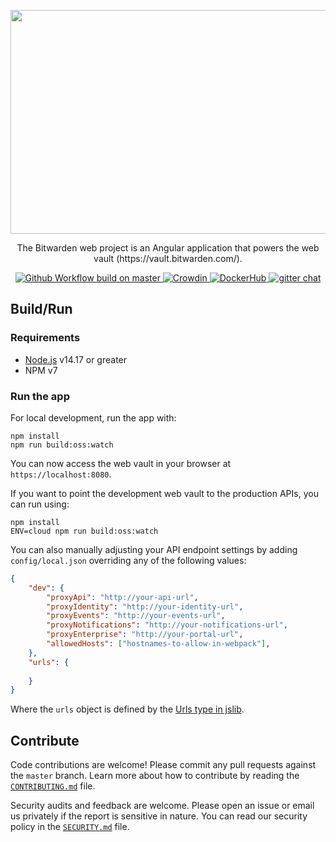 <p align="center">
    <img src="https://raw.githubusercontent.com/bitwarden/brand/master/screenshots/web-vault-macbook.png" alt="" width="600" height="358" />
</p>
<p align="center">
    The Bitwarden web project is an Angular application that powers the web vault (https://vault.bitwarden.com/).
</p>
<p align="center">
  <a href="https://github.com/bitwarden/web/actions?query=branch:master" target="_blank">
    <img src="https://github.com/bitwarden/web/actions/workflows/build.yml/badge.svg?branch=master" alt="Github Workflow build on master" />
  </a>
  <a href="https://crowdin.com/project/bitwarden-web" target="_blank">
    <img src="https://d322cqt584bo4o.cloudfront.net/bitwarden-web/localized.svg" alt="Crowdin" />
  </a>
  <a href="https://hub.docker.com/u/bitwarden/" target="_blank">
    <img src="https://img.shields.io/docker/pulls/bitwarden/web.svg" alt="DockerHub" />
  </a>
  <a href="https://gitter.im/bitwarden/Lobby" target="_blank">
    <img src="https://badges.gitter.im/bitwarden/Lobby.svg" alt="gitter chat" />
  </a>
</p>

## Build/Run

### Requirements

- [Node.js](https://nodejs.org) v14.17 or greater
- NPM v7

### Run the app

For local development, run the app with:

```
npm install
npm run build:oss:watch
```

You can now access the web vault in your browser at `https://localhost:8080`.

If you want to point the development web vault to the production APIs, you can run using:

```
npm install
ENV=cloud npm run build:oss:watch
```

You can also manually adjusting your API endpoint settings by adding `config/local.json` overriding any of the following values:

```json
{
    "dev": {
        "proxyApi": "http://your-api-url",
        "proxyIdentity": "http://your-identity-url",
        "proxyEvents": "http://your-events-url",
        "proxyNotifications": "http://your-notifications-url",
        "proxyEnterprise": "http://your-portal-url",
        "allowedHosts": ["hostnames-to-allow-in-webpack"],
    },
    "urls": {
      
    }
}
```

Where the `urls` object is defined by the [Urls type in jslib](https://github.com/bitwarden/jslib/blob/master/common/src/abstractions/environment.service.ts).

## Contribute

Code contributions are welcome! Please commit any pull requests against the `master` branch. Learn more about how to contribute by reading the [`CONTRIBUTING.md`](CONTRIBUTING.md) file.

Security audits and feedback are welcome. Please open an issue or email us privately if the report is sensitive in nature. You can read our security policy in the [`SECURITY.md`](SECURITY.md) file.
